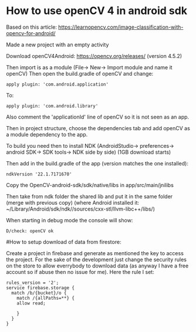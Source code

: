 # How to use openCV 4 in android sdk

Based on this article: https://learnopencv.com/image-classification-with-opencv-for-android/

Made a new project with an empty activity

Download openCV4Android: https://opencv.org/releases/ (version 4.5.2)

Then import is as a module (File-> New-> Import module and name it openCV)
Then open the build.gradle of openCV and change:

    apply plugin: 'com.android.application'
    
To:

    apply plugin: 'com.android.library'

Also comment the 'applicationId' line of openCV so it is not seen as an app.

Then in project structure, choose the dependencies tab and add openCV as a module dependency to the app.

To build you need then to install NDK (AndroidStudio-> preferences-> android SDK-> SDK tools-> NDK side by side) (1GB download starts)

Then add in the build.gradle of the app (version matches the one installed):

    ndkVersion '22.1.7171670'

Copy the OpenCV-android-sdk/sdk/native/libs in app/src/main/jnilibs

Then take from ndk folder the shared lib and put it in the same folder (merge with previous copy) (where Android installed it: ~/Library/Android/sdk/ndk/<version>/sources/cxx-stl/llvm-libc++/libs/)

When starting in debug mode the console will show:

    D/check: openCV ok

#How to setup download of data from firestore:

Create a project in firebase and generate as mentioned the key to access the project. For the sake of the development just change the security rules on the store to allow everrybody to download data (as anyway I have a free account so if abuse then no issue for me). Here the rule I set:

    rules_version = '2';
    service firebase.storage {
      match /b/{bucket}/o {
        match /{allPaths=**} {
        allow read;
          
        }
      }
    }
 